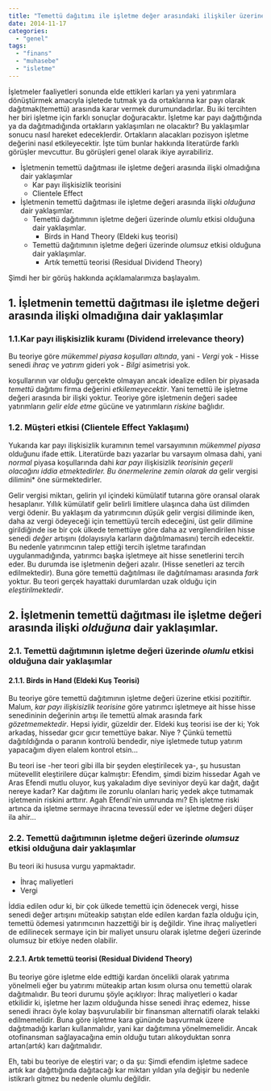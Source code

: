 ```yaml
---
title: "Temettü dağıtımı ile işletme değer arasındaki ilişkiler üzerine teoriler"
date: 2014-11-17
categories: 
  - "genel"
tags: 
  - "finans"
  - "muhasebe"
  - "isletme"
---
```


İşletmeler faaliyetleri sonunda elde ettikleri karları ya yeni yatırımlara dönüştürmek amacıyla işletede tutmak ya da ortaklarına kar payı olarak dağıtmak(temettü) arasında karar vermek durumundadırlar. Bu iki tercihten her biri işletme için farklı sonuçlar doğuracaktır. İşletme kar payı dağıttığında ya da dağıtmadığında ortakların yaklaşımları ne olacaktır? Bu yaklaşımlar sonucu nasıl hareket edeceklerdir. Ortakların alacakları pozisyon işletme değerini nasıl etkileyecektir. İşte tüm bunlar hakkında literatürde farklı görüşler mevcuttur. Bu görüşleri genel olarak ikiye ayırabiliriz.

- İşletmenin temettü dağıtması ile işletme değeri arasında ilişki olmadığına dair yaklaşımlar
    - Kar payı ilişkisizlik teorisini
    - Clientele Effect
- İşletmenin temettü dağıtması ile işletme değeri arasında ilişki _olduğuna_ dair yaklaşımlar.
    - Temettü dağıtımının işletme değeri üzerinde _olumlu_ etkisi olduğuna dair yaklaşımlar.
        - Birds in Hand Theory (Eldeki kuş teorisi)
    - Temettü dağıtımının işletme değeri üzerinde _olumsuz_ etkisi olduğuna dair yaklaşımlar.
        - Artık temettü teorisi (Residual Dividend Theory)

Şimdi her bir görüş hakkında açıklamalarımıza başlayalım.

## 1\. İşletmenin temettü dağıtması ile işletme değeri arasında ilişki olmadığına dair yaklaşımlar

### 1.1.Kar payı ilişkisizlik kuramı (Dividend irrelevance theory)

Bu teoriye göre _mükemmel piyasa koşulları altında_, yani - _Vergi_ yok - Hisse senedi _ihraç_ ve _yatırım_ gideri yok - _Bilgi_ asimetrisi yok.

koşullarının var olduğu gerçekte olmayan ancak idealize edilen bir piyasada _temettü_ dağıtımı firma değerini _etkilemeyecektir_. Yani temettü ile işletme değeri arasında bir ilişki yoktur. Teoriye göre işletmenin değeri sadee yatırımların _gelir elde etme_ gücüne ve yatırımların _riskine_ bağlıdır.

### 1.2. Müşteri etkisi (Clientele Effect Yaklaşımı)

Yukarıda kar payı ilişkisizlik kuramının temel varsayımının _mükemmel piyasa_ olduğunu ifade ettik. Literatürde bazı yazarlar bu varsayım olmasa dahi, yani _normal_ piyasa koşullarında dahi _kar payı_ ilişkisizlik _teorisinin geçerli olacağını iddia etmektedirler. Bu önermelerine zemin olarak da_ gelir vergisi dilimini\* öne sürmektedirler.

Gelir vergisi miktarı, gelirin yıl içindeki kümülatif tutarına göre oransal olarak hesaplanır. Yıllık kümülatif gelir belirli limitlere ulaşınca daha üst dilimden vergi ödenir. Bu yaklaşım da yatırımcının _düşük_ gelir vergisi diliminde iken, daha az vergi ödeyeceği için temettüyü tercih edeceğini, üst gelir dilimine girildiğinde ise bir çok ülkede temettüye göre daha az vergilendirilen hisse senedi _değer_ artışını (dolayısıyla karların dağıtılmamasını) tercih edecektir. Bu nedenle yatırımcının talep ettiği tercih işletme tarafından uygulanmadığında, yatırımcı başka işletmeye ait hisse senetlerini tercih eder. Bu durumda ise işletmenin değeri azalır. (Hisse senetleri az tercih edilmektedir). Buna göre temettü dağıtılması ile dağıtılmaması arasında _fark_ yoktur. Bu teori gerçek hayattaki durumlardan uzak olduğu için _eleştirilmektedir_.

## 2\. İşletmenin temettü dağıtması ile işletme değeri arasında ilişki _olduğuna_ dair yaklaşımlar.

### 2.1. Temettü dağıtımının işletme değeri üzerinde _olumlu_ etkisi olduğuna dair yaklaşımlar

#### 2.1.1. Birds in Hand (Eldeki Kuş Teorisi)

Bu teoriye göre temettü dağıtımının işletme değeri üzerine etkisi pozitiftir.  
Malum, _kar payı ilişkisizlik teorisine_ göre yatırımcı işletmeye ait hisse hisse senedininin değerinin artışı ile temettü almak arasında fark _gözetmemektedir_. Hepsi iyidir, güzeldir der. Eldeki kuş teorisi ise der ki; Yok arkadaş, hissedar gıcır gıcır temettüye bakar. Niye ? Çünkü temettü dağıtıldığında o paranın kontrolü bendedir, niye işletmede tutup yatırım yapacağım diyen elalem kontrol etsin…

Bu teori ise -her teori gibi illa bir şeyden eleştirilecek ya-, şu husustan mütevellit eleştirilere düçar kalmıştır: Efendim, şimdi bizim hissedar Agah ve Aras Efendi mutlu oluyor, kuş yakaladım diye seviniyor deyü kar dağıt, dağıt nereye kadar? Kar dağıtımı ile zorunlu olanları hariç yedek akçe tutmamak işletmenin riskini arttırır. Agah Efendi'nin umrunda mı? Eh işletme riski artınca da işletme sermaye ihracına tevessül eder ve işletme değeri düşer ila ahir…

### 2.2. Temettü dağıtımının işletme değeri üzerinde _olumsuz_ etkisi olduğuna dair yaklaşımlar

Bu teori iki hususa vurgu yapmaktadır.

- İhraç maliyetleri
- Vergi

İddia edilen odur ki, bir çok ülkede temettü için ödenecek vergi, hisse senedi değer artışını müteakip satıştan elde edilen kardan fazla olduğu için, temettü ödemesi yatırımcının hazzettiği bir iş değildir. Yine ihraç maliyetleri de edilinecek sermaye için bir maliyet unsuru olarak işletme değeri üzerinde olumsuz bir etkiye neden olabilir.

#### 2.2.1. Artık temettü teorisi (Residual Dividend Theory)

Bu teoriye göre işletme elde edttiği kardan öncelikli olarak yatırıma yönelmeli eğer bu yatırımı müteakip artan kısım olursa onu temettü olarak dağıtmalıdır. Bu teori durumu şöyle açıklıyor: İhraç maliyetleri o kadar etkilidir ki, işletme her lazım olduğunda hisse senedi ihraç edemez, hisse senedi ihracı öyle kolay başvurulabilir bir finansman alternatifi olarak telakki edilmemelidir. Buna göre işletme kara gününde başvurmak üzere dağıtmadığı karları kullanmalıdır, yani kar dağıtımına yönelmemelidir. Ancak otofinansman sağlayacağına emin olduğu tutarı alıkoyduktan sonra artan(artık) karı dağıtmalıdır.

Eh, tabi bu teoriye de eleştiri var; o da şu: Şimdi efendim işletme sadece artık kar dağıttığında dağıtacağı kar miktarı yıldan yıla değişir bu nedenle istikrarlı gitmez bu nedenle olumlu değildir.
